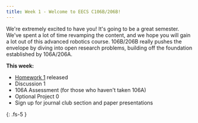 ```yaml
---
title: Week 1 - Welcome to EECS C106B/206B!
---
```


We're extremely excited to have you! It's going to be a great semester. We've spent a lot of time revamping the content, and we hope you will gain a lot out of this advanced robotics course. 106B/206B really pushes the envelope by diving into open research problems, building off the foundation established by 106A/206A. 

**This week:**
- [Homework 1](assets/hw/hw1.pdf) released
- Discussion 1
- 106A Assessment (for those who haven't taken 106A)
- Optional Project 0
- Sign up for journal club section and paper presentations

{: .fs-5 }
